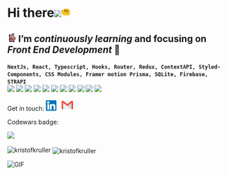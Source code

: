 # Hi there<img src="https://raw.githubusercontent.com/iampavangandhi/iampavangandhi/master/gifs/Hi.gif" width="30px"><img alt="GIF" src="https://github.com/SatYu26/SatYu26/blob/master/Assets/happy.gif" width="20vw" />

<img alt="GIF" src="https://github.com/SatYu26/SatYu26/blob/master/Assets/gandalf_parrot.gif" width="20vw" /> I’m *continuously learning* and **focusing on *Front End Development*** 💪
---
**`NextJs, React, Typescript,
Hooks, Router, Redux, ContextAPI, Styled-Components, CSS Modules, Framer motion
Prisma, SQLite, Firebase, STRAPI`**  
<a src="https://vercel.com/"><img src="https://img.icons8.com/color/1x/nextjs.png"></a>
<a src="https://www.javascript.com/"><img src="https://img.icons8.com/color/48/000000/javascript.png"></a>
<a src="https://reactjs.org/"><img src="https://img.icons8.com/color/48/000000/react-native.png"></a>
<a src="https://nodejs.org/"><img src="https://img.icons8.com/color/48/000000/nodejs.png"></a>
<a src="https://visualstudio.microsoft.com/"><img src="https://img.icons8.com/color/48/000000/visual-studio.png"></a>
<a src="https://www.npmjs.com/"><img src="https://img.icons8.com/color/48/000000/npm.png"></a>
<a src="https://github.com/"><img src="https://img.icons8.com/color/48/000000/github--v1.png"></a>
<a src="https://www.w3schools.com/css/"><img src="https://img.icons8.com/ios-filled/1x/css3.png"></a>
<a src="https://www.w3schools.com/html/"><img src="https://img.icons8.com/ios-filled/1x/html-5.png"></a>
<a src="https://www.w3schools.com/html/"><img src="https://img.icons8.com/color/1x/styled-components.png"></a>
<a src="https://www.w3schools.com/html/"><img src="https://img.icons8.com/external-flaticons-lineal-color-flat-icons/1x/external-sql-computer-programming-flaticons-lineal-color-flat-icons.png"></a>
<!-- # For more details please click on my<a href="https://kristofkruller.github.io/Portfolio/"> Portfolio </a><img src="https://media.giphy.com/media/WUlplcMpOCEmTGBtBW/giphy.gif" width="30"> -->
Get in touch:
<a href="https://www.linkedin.com/in/kristof-kruller/"><img align="" alt="KristofKruller | Linkedin" width="24px" src="https://github.com/SatYu26/SatYu26/blob/master/Assets/Linkedin.svg" /></a> &nbsp;&nbsp;<a href="mailto:kristof.kruller@gmail.com"><img align="" alt="KristofKruller | Gmail" width="26px" src="https://github.com/SatYu26/SatYu26/blob/master/Assets/Gmail.svg" /></a>

Codewars badge:  

<a target="_blank" href="https://www.codewars.com/users/kristofkruller">
  <img src="https://www.codewars.com/users/kristofkruller/badges/micro">
</a>  
<p><img align="left" src="https://github-readme-stats.vercel.app/api/top-langs?username=kristofkruller&show_icons=true&locale=en&layout=compact" alt="kristofkruller" /></p>

<p>&nbsp;<img align="center" src="https://github-readme-stats.vercel.app/api?username=kristofkruller&show_icons=true&locale=en" alt="kristofkruller" /></p>

<img alt="GIF" src="https://media.tenor.com/nIPLRnaTx7gAAAAC/trex-pc.gif">
